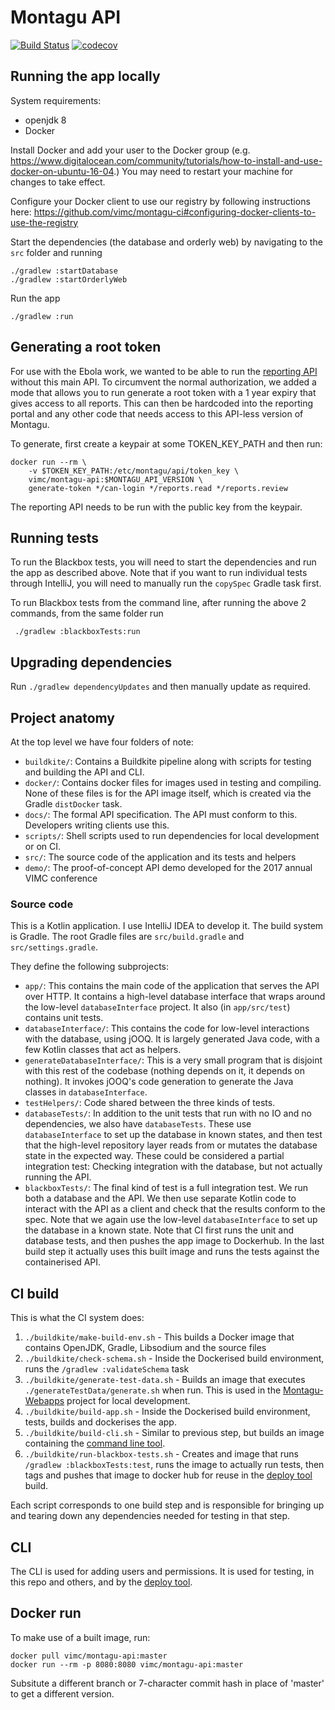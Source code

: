 # Montagu API

[![Build Status](https://badge.buildkite.com/172ef7d0efc887cb5810989791106d1741337d407ada9c97dc.svg?branch=master)](https://buildkite.com/mrc-ide/montagu-api)
[![codecov](https://codecov.io/gh/vimc/montagu-api/branch/master/graph/badge.svg)](https://codecov.io/gh/vimc/montagu-api)

## Running the app locally
System requirements:
* openjdk 8
* Docker

Install Docker and add your user to the Docker group (e.g. https://www.digitalocean.com/community/tutorials/how-to-install-and-use-docker-on-ubuntu-16-04.) You may need to restart your machine for changes to take effect.

Configure your Docker client to use our registry by following instructions here:
https://github.com/vimc/montagu-ci#configuring-docker-clients-to-use-the-registry

Start the dependencies (the database and orderly web) by navigating to the `src` folder and running

    ./gradlew :startDatabase
    ./gradlew :startOrderlyWeb

Run the app

    ./gradlew :run
   
## Generating a root token
For use with the Ebola work, we wanted to be able to run the [reporting API](https://github.com/vimc/montagu-reporting-api)
without this main API. To circumvent the normal authorization, we added a mode
that allows you to run generate a root token with a 1 year expiry that gives 
access to all reports. This can then be hardcoded into the reporting portal and
any other code that needs access to this API-less version of Montagu.

To generate, first create a keypair at some TOKEN_KEY_PATH and then run:

```
docker run --rm \
    -v $TOKEN_KEY_PATH:/etc/montagu/api/token_key \
    vimc/montagu-api:$MONTAGU_API_VERSION \
    generate-token */can-login */reports.read */reports.review
```

The reporting API needs to be run with the public key from the keypair.

## Running tests
To run the Blackbox tests, you will need to start the dependencies and run the app as described above.
 Note that if you want to run individual tests through IntelliJ, you will need to manually run the `copySpec` Gradle task first.

To run Blackbox tests from the command line, after running the above 2 commands, from the same folder run

     ./gradlew :blackboxTests:run

## Upgrading dependencies
Run `./gradlew dependencyUpdates` and then manually update as required.

## Project anatomy
At the top level we have four folders of note:
* `buildkite/`: Contains a Buildkite pipeline along with scripts for testing and building the API and CLI.
* `docker/`: Contains docker files for images used in testing and compiling. None of these files is for the API
image itself, which is created via the Gradle `distDocker` task.
* `docs/`: The formal API specification. The API must conform to this. Developers writing clients use this.
* `scripts/`: Shell scripts used to run dependencies for local development or on CI.
* `src/`: The source code of the application and its tests and helpers
* `demo/`: The proof-of-concept API demo developed for the 2017 annual VIMC conference

### Source code
This is a Kotlin application. I use IntelliJ IDEA to develop it. The build system is Gradle. The root Gradle files are `src/build.gradle` and `src/settings.gradle`.

They define the following subprojects:
* `app/`: This contains the main code of the application that serves the API over HTTP. It contains a high-level database interface that wraps around the low-level `databaseInterface` project. It also (in `app/src/test`) contains unit tests.
* `databaseInterface/`: This contains the code for low-level interactions with the database, using jOOQ. It is largely generated Java code, with a few Kotlin classes that act as helpers.
* `generateDatabaseInterface/`: This is a very small program that is disjoint with this rest of the codebase (nothing depends on it, it depends on nothing). It invokes jOOQ's code generation to generate the Java classes in `databaseInterface`.
* `testHelpers/`: Code shared between the three kinds of tests.
* `databaseTests/`: In addition to the unit tests that run with no IO and no dependencies, we also have `databaseTests`. These use `databaseInterface` to set up the database in known states, and then test that the high-level repository layer 
 reads from or mutates the database state in the expected way. These could be considered a partial integration test: Checking integration with the database, but not actually running the API.
* `blackboxTests/`: The final kind of test is a full integration test. We run both a database and the API. We then use separate Kotlin code to interact with the API as a client and check that the results conform to the spec.
 Note that we again use the low-level `databaseInterface` to set up the database in a known state. Note that CI first runs the unit and database tests, and then pushes the app image to Dockerhub.
  In the last build step it actually uses this built image and runs the tests against the containerised API.

## CI build
This is what the CI system does:

1. `./buildkite/make-build-env.sh` - This builds a Docker image that contains OpenJDK, Gradle, Libsodium and the source files
1. `./buildkite/check-schema.sh` - Inside the Dockerised build environment, runs the `/gradlew :validateSchema` task
1. `./buildkite/generate-test-data.sh` - Builds an image that executes `./generateTestData/generate.sh` when run. This is used 
in the [Montagu-Webapps](https://github.com/vimc/montagu-webapps/) project for local development. 
1. `./buildkite/build-app.sh` - Inside the Dockerised build environment, tests, builds and dockerises the app.
1. `./buildkite/build-cli.sh` - Similar to previous step, but builds an image containing the [command line tool](#CLI).
1. `./buildkite/run-blackbox-tests.sh` - Creates and image that runs `/gradlew :blackboxTests:test`, 
runs the image to actually run tests, then tags and pushes that image to docker hub for reuse in the
 [deploy tool](https://github.com/vimc/montagu/) build.           
 
Each script corresponds to one build step and is responsible for bringing up and tearing down any dependencies needed 
for testing in that step.  
 
## CLI
The CLI is used for adding users and permissions. It is used for testing, in this repo and others, and by the 
[deploy tool](https://github.com/vimc/montagu/). 

## Docker run
To make use of a built image, run:

    docker pull vimc/montagu-api:master
    docker run --rm -p 8080:8080 vimc/montagu-api:master

Subsitute a different branch or 7-character commit hash in place of 'master' to get a different version.


